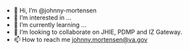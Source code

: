 - 👋 Hi, I’m @johnny-mortensen
- 👀 I’m interested in ...
- 🌱 I’m currently learning ...
- 💞️ I’m looking to collaborate on JHIE, PDMP and IZ Gateway.
- 📫 How to reach me johnny.mortensen@va.gov

<!---
johnny-mortensen/johnny-mortensen is a ✨ special ✨ repository because its `README.md` (this file) appears on your GitHub profile.
You can click the Preview link to take a look at your changes.
--->
